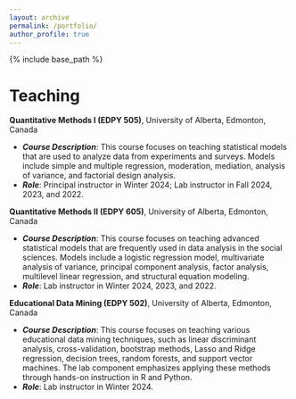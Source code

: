 ```yaml
---
layout: archive
permalink: /portfolio/
author_profile: true
---
```


{% include base_path %}

Teaching
======
**Quantitative Methods I (EDPY 505)**, University of Alberta, Edmonton, Canada  
* **_Course Description_**: This course focuses on teaching statistical models that are used to analyze data from experiments and surveys. Models include simple and multiple regression, moderation, mediation, analysis of variance, and factorial design analysis.  
* **_Role_**: Principal instructor in Winter 2024; Lab instructor in Fall 2024, 2023, and 2022.


**Quantitative Methods II (EDPY 605)**, University of Alberta, Edmonton, Canada  
* **_Course Description_**: This course focuses on teaching advanced statistical models that are frequently used in data analysis in the social sciences. Models include a logistic regression model, multivariate analysis of variance, principal component analysis, factor analysis, multilevel linear regression, and structural equation modeling.  
* **_Role_**: Lab instructor in Winter 2024, 2023, and 2022.


**Educational Data Mining (EDPY 502)**, University of Alberta, Edmonton, Canada  
* **_Course Description_**: This course focuses on teaching various educational data mining techniques, such as linear discriminant analysis, cross-validation, bootstrap methods, Lasso and Ridge regression, decision trees, random forests, and support vector machines. The lab component emphasizes applying these methods through hands-on instruction in R and Python.  
* **_Role_**: Lab instructor in Winter 2024.
